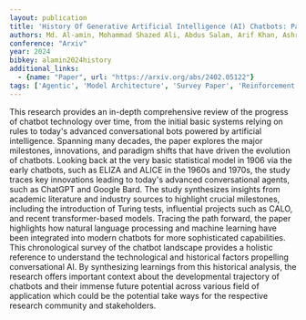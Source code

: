 ```yaml
---
layout: publication
title: 'History Of Generative Artificial Intelligence (AI) Chatbots: Past, Present, And Future Development'
authors: Md. Al-amin, Mohammad Shazed Ali, Abdus Salam, Arif Khan, Ashraf Ali, Ahsan Ullah, Md Nur Alam, Shamsul Kabir Chowdhury
conference: "Arxiv"
year: 2024
bibkey: alamin2024history
additional_links:
  - {name: "Paper", url: "https://arxiv.org/abs/2402.05122"}
tags: ['Agentic', 'Model Architecture', 'Survey Paper', 'Reinforcement Learning', 'GPT', 'Pretraining Methods', 'Transformer']
---
```

This research provides an in-depth comprehensive review of the progress of
chatbot technology over time, from the initial basic systems relying on rules
to today's advanced conversational bots powered by artificial intelligence.
Spanning many decades, the paper explores the major milestones, innovations,
and paradigm shifts that have driven the evolution of chatbots. Looking back at
the very basic statistical model in 1906 via the early chatbots, such as ELIZA
and ALICE in the 1960s and 1970s, the study traces key innovations leading to
today's advanced conversational agents, such as ChatGPT and Google Bard. The
study synthesizes insights from academic literature and industry sources to
highlight crucial milestones, including the introduction of Turing tests,
influential projects such as CALO, and recent transformer-based models. Tracing
the path forward, the paper highlights how natural language processing and
machine learning have been integrated into modern chatbots for more
sophisticated capabilities. This chronological survey of the chatbot landscape
provides a holistic reference to understand the technological and historical
factors propelling conversational AI. By synthesizing learnings from this
historical analysis, the research offers important context about the
developmental trajectory of chatbots and their immense future potential across
various field of application which could be the potential take ways for the
respective research community and stakeholders.
